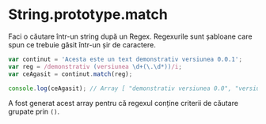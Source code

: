 # String.prototype.match

Faci o căutare într-un string după un Regex. Regexurile sunt șabloane care spun ce trebuie găsit într-un șir de caractere.

```js
var continut = 'Acesta este un text demonstrativ versiunea 0.0.1';
var reg = /demonstrativ (versiunea \d+(\.\d*))/i;
var ceAgasit = continut.match(reg);

console.log(ceAgasit); // Array [ "demonstrativ versiunea 0.0", "versiunea 0.0", ".0" ]
```

A fost generat acest array pentru că regexul conține criterii de căutare grupate prin `()`.
